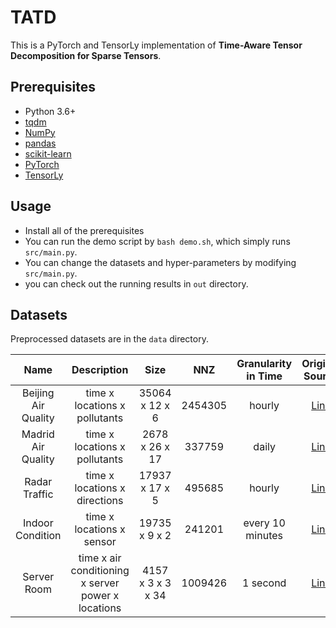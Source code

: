 # TATD

This is a PyTorch and TensorLy implementation of **Time-Aware Tensor Decomposition for Sparse Tensors**.<br>


## Prerequisites

- Python 3.6+
- [tqdm](https://tqdm.github.io)
- [NumPy](https://numpy.org)
- [pandas](https://pandas.pydata.org/)
- [scikit-learn](https://scikit-learn.org/)
- [PyTorch](https://pytorch.org/)
- [TensorLy](http://tensorly.org/stable/index.html)


## Usage

- Install all of the prerequisites
- You can run the demo script by `bash demo.sh`, which simply runs `src/main.py`.
- You can change the datasets and hyper-parameters by modifying `src/main.py`.
- you can check out the running results in `out` directory.


## Datasets
Preprocessed datasets are in the `data` directory.

|         Name        |          Description          |      Size      |   NNZ  | Granularity in Time |                                    Original Source                                   |
|:-------------------:|:-----------------------------:|:--------------:|:------:|:-------------------:|:------------------------------------------------------------------------------------:|
| Beijing Air Quality | time x locations x pollutants | 35064 x 12 x 6 | 2454305 | hourly              | [Link](https://archive.ics.uci.edu/ml/datasets/Beijing+Multi-Site+Air-Quality+Datal) |
| Madrid Air Quality  | time x locations x pollutants | 2678 x 26 x 17 | 337759  | daily               | [Link](https://www.kaggle.com/decide-soluciones/air-quality-madrid)                  |
| Radar Traffic       | time x locations x directions | 17937 x 17 x 5 | 495685  | hourly              | [Link](https://www.kaggle.com/vinayshanbhag/radar-traffic-data)                      |
| Indoor Condition    | time x locations x sensor     | 19735 x 9 x 2  | 241201  | every 10 minutes    | [Link](https://archive.ics.uci.edu/ml/datasets/Appliances+energy+prediction)         |
| Server Room         | time x air conditioning x server power x locations  | 4157 x 3 x 3 x 34  | 1009426 | 1 second    | [Link](https://zenodo.org/record/3610078#.XlNpAigzaM8)                                 |

